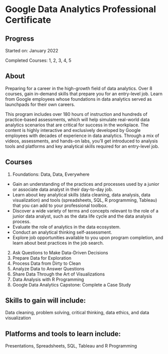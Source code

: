 # Google Data Analytics Professional Certificate
## Progress
Started on: January 2022

Completed Courses: 1, 2, 3, 4, 5

## About
Preparing for a career in the high-growth field of data analytics. Over 8 courses, gain in-demand skills that prepare you for an entry-level job. Learn from Google employees whose foundations in data analytics served as launchpads for their own careers. 

This program includes over 180 hours of instruction and hundreds of practice-based assessments, which will help simulate real-world data analytics scenarios that are critical for success in the workplace. The content is highly interactive and exclusively developed by Google employees with decades of experience in data analytics. Through a mix of videos, assessments, and hands-on labs, you’ll get introduced to analysis tools and platforms and key analytical skills required for an entry-level job.

## Courses
1. Foundations: Data, Data, Everywhere
- Gain an understanding of the practices and processes used by a junior or associate data analyst in their day-to-day job. 
- Learn about key analytical skills (data cleaning, data analysis, data visualization) and tools (spreadsheets, SQL, R programming, Tableau) that you can add to your professional toolbox. 
- Discover a wide variety of terms and concepts relevant to the role of a junior data analyst, such as the data life cycle and the data analysis process. 
- Evaluate the role of analytics in the data ecosystem. 
- Conduct an analytical thinking self-assessment. 
- Explore job opportunities available to you upon program completion, and learn about best practices in the job search.
2. Ask Questions to Make Data-Driven Decisions
4. Prepare Data for Exploration
5. Process Data from Dirty to Clean
6. Analyze Data to Answer Questions
7. Share Data Through the Art of Visualizations
8. Data Analysis with R Programming
9. Google Data Analytics Capstone: Complete a Case Study

## Skills to gain will include: 
Data cleaning, problem solving, critical thinking, data ethics, and data visualization

## Platforms and tools to learn include: 
Presentations, Spreadsheets, SQL, Tableau and R Programming
